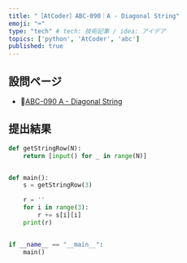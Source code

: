 ```yaml
---
title: "［AtCoder］ABC-090｜A - Diagonal String"
emoji: "⌨️"
type: "tech" # tech: 技術記事 / idea: アイデア
topics: ['python', 'AtCoder', 'abc']
published: true
---
```


## 設問ページ

- 🔗[ABC-090 A - Diagonal String](https://atcoder.jp/contests/abc090/tasks/abc090_a)

## 提出結果

```python
def getStringRow(N):
    return [input() for _ in range(N)]


def main():
    s = getStringRow(3)

    r = ''
    for i in range(3):
        r += s[i][i]
    print(r)


if __name__ == "__main__":
    main()
```
